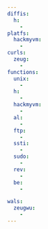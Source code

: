 ```yaml
---
diffis:
  h:
    -
platfs:
  hackmyvm:
    -
curls:
  zeug:
    -
functions:
  unix:
    -
  h:
    -
  hackmyvm:
    -
  al:
    -
  ftp:
    -
  ssti:
    -
  sudo:
    -
  rev:
    -
  be:
    -

wals:
  zeugwu:
    -
---
```

